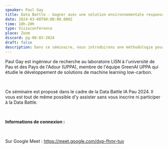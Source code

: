 ```yaml
---
speaker: Paul Gay
title: Data Battle - Gagner avec une solution environnementale responsable
date: 2024-03-08T00:00:00.000Z
time: 18h-20h
type: Visioconférence
place: Zoom
discord: pg-08-03-2024
draft: false
description: Dans ce séminaire, nous introduirons une méthodologie pour évaluer et améliorer l'impact environnemental d'un projet informatique. Nous verrons les principes généraux, à savoir les principaux critères telles que le bilan énergétique, carbone, l'empreinte en eau, la dépletion de ressources abiotiques, ainsi que les outils et méthodologies d'analyse en Cycle de vie pour quantifier ces critères, et pourquoi les efforts de diminution sont limitées par les effets rebonds.
---
```


Paul Gay est ingénieur de recherche au laboratoire LISN à l'université de Pau et des Pays de l'Adour (UPPA), membre de l'équipe GreenAI UPPA qui étudie le développement de solutions de machine learning low-carbon.

<br>

Ce séminaire est proposé dans le cadre de la Data Battle IA Pau 2024. Il vous est tout de même possible d'y assister sans vous inscrire ni participer à la Data Battle.

<br>

**Informations de connexion :**

<br>

Sur Google Meet : <a href="https://meet.google.com/dvp-fhmr-tuv" class="link">https://meet.google.com/dvp-fhmr-tuv</a>
